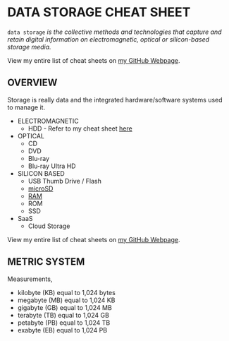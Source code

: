 # DATA STORAGE CHEAT SHEET

`data storage` _is the collective methods and technologies
that capture and retain digital information on electromagnetic,
optical or silicon-based storage media._

View my entire list of cheat sheets on
[my GitHub Webpage](https://jeffdecola.github.io/my-cheat-sheets/).

## OVERVIEW

Storage is really data and the integrated
hardware/software systems used to manage it.

* ELECTROMAGNETIC
  * HDD - Refer to my cheat sheet
    [here](https://github.com/JeffDeCola/my-cheat-sheets/tree/master/other/computer-hardware/technologies/hard-drives-cheat-sheet)
* OPTICAL
  * CD
  * DVD
  * Blu-ray
  * Blu-ray Ultra HD
* SILICON BASED
  * USB Thumb Drive / Flash 
  * [microSD](https://github.com/JeffDeCola/my-cheat-sheets/tree/master/other/computer-hardware/technologies/microSD-cards-cheat-sheet)
  * [RAM](https://github.com/JeffDeCola/my-cheat-sheets/tree/master/other/computer-hardware/pc/ram-cheat-sheet)
  * ROM
  * SSD
* SaaS
  * Cloud Storage

View my entire list of cheat sheets on
[my GitHub Webpage](https://jeffdecola.github.io/my-cheat-sheets/).

## METRIC SYSTEM

Measurements,

* kilobyte (KB) equal to 1,024 bytes
* megabyte (MB) equal to 1,024 KB
* gigabyte (GB) equal to 1,024 MB
* terabyte (TB) equal to 1,024 GB
* petabyte (PB) equal to 1,024 TB
* exabyte (EB) equal to 1,024 PB





